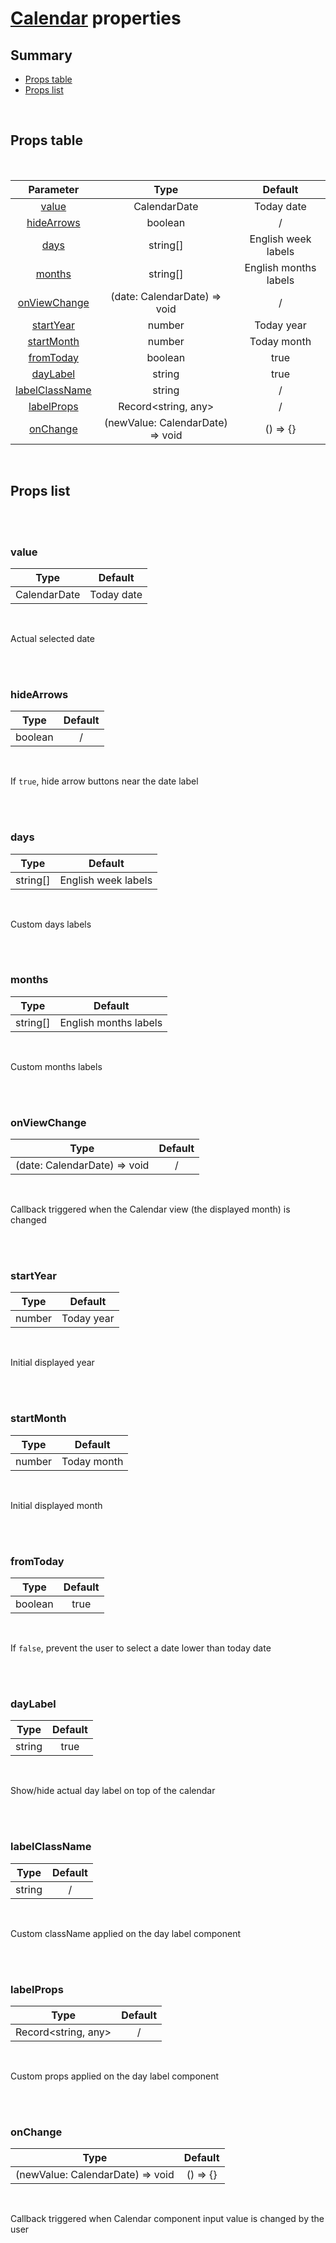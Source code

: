# [Calendar](index.md) properties

## Summary

- [Props table](#props-table)
- [Props list](#props-list)

<br>

## Props table

<br>

<!-- prettier-ignore -->
| <div style='text-align:center;margin:auto;'>Parameter</div> | <div style='text-align:center;margin:auto;'>Type</div> | <div style='text-align:center;margin:auto;'>Default</div> |
| ----------------------------------------------------------- | --------------------------------------------------------- | ------------------------------------------------------------- |
| <div style='text-align:center;margin:auto;'>[value](#value)</div> | <div style='text-align:center;margin:auto;'>CalendarDate</div> | <div style='text-align:center;margin:auto;'>Today date</div> |
| <div style='text-align:center;margin:auto;'>[hideArrows](#hidearrows)</div> | <div style='text-align:center;margin:auto;'>boolean</div> | <div style='text-align:center;margin:auto;'>/</div> |
| <div style='text-align:center;margin:auto;'>[days](#days)</div> | <div style='text-align:center;margin:auto;'>string[]</div> | <div style='text-align:center;margin:auto;'>English week labels</div> |
| <div style='text-align:center;margin:auto;'>[months](#months)</div> | <div style='text-align:center;margin:auto;'>string[]</div> | <div style='text-align:center;margin:auto;'>English months labels</div> |
| <div style='text-align:center;margin:auto;'>[onViewChange](#onviewchange)</div> | <div style='text-align:center;margin:auto;'>(date: CalendarDate) => void</div> | <div style='text-align:center;margin:auto;'>/</div> |
| <div style='text-align:center;margin:auto;'>[startYear](#startyear)</div> | <div style='text-align:center;margin:auto;'>number</div> | <div style='text-align:center;margin:auto;'>Today year</div> |
| <div style='text-align:center;margin:auto;'>[startMonth](#startmonth)</div> | <div style='text-align:center;margin:auto;'>number</div> | <div style='text-align:center;margin:auto;'>Today month</div> |
| <div style='text-align:center;margin:auto;'>[fromToday](#fromtoday)</div> | <div style='text-align:center;margin:auto;'>boolean</div> | <div style='text-align:center;margin:auto;'>true</div> |
| <div style='text-align:center;margin:auto;'>[dayLabel](#daylabel)</div> | <div style='text-align:center;margin:auto;'>string</div> | <div style='text-align:center;margin:auto;'>true</div> |
| <div style='text-align:center;margin:auto;'>[labelClassName](#labelclassname)</div> | <div style='text-align:center;margin:auto;'>string</div> | <div style='text-align:center;margin:auto;'>/</div> |
| <div style='text-align:center;margin:auto;'>[labelProps](#labelprops)</div> | <div style='text-align:center;margin:auto;'>Record<string, any></div> | <div style='text-align:center;margin:auto;'>/</div> |
| <div style='text-align:center;margin:auto;'>[onChange](#onchange)</div> | <div style='text-align:center;margin:auto;'>(newValue: CalendarDate) => void</div> | <div style='text-align:center;margin:auto;'>() => {}</div> |

<br>

## Props list

<br>

<br>

### value

<!-- prettier-ignore -->
| <div style='text-align:center;margin:auto;'>Type</div> | <div style='text-align:center;margin:auto;'>Default</div> |
| ---------------------------------------------------------- | --------------------------------------------------------- |
| <div style='text-align:center;margin:auto;'>CalendarDate</div> | <div style='text-align:center;margin:auto;'>Today date</div> |

<br>

Actual selected date

<br>

<br>

### hideArrows

<!-- prettier-ignore -->
| <div style='text-align:center;margin:auto;'>Type</div> | <div style='text-align:center;margin:auto;'>Default</div> |
| ---------------------------------------------------------- | --------------------------------------------------------- |
| <div style='text-align:center;margin:auto;'>boolean</div> | <div style='text-align:center;margin:auto;'>/</div> |

<br>

If `true`, hide arrow buttons near the date label

<br>

<br>

### days

<!-- prettier-ignore -->
| <div style='text-align:center;margin:auto;'>Type</div> | <div style='text-align:center;margin:auto;'>Default</div> |
| ---------------------------------------------------------- | --------------------------------------------------------- |
| <div style='text-align:center;margin:auto;'>string[]</div> | <div style='text-align:center;margin:auto;'>English week labels</div> |

<br>

Custom days labels

<br>

<br>

### months

<!-- prettier-ignore -->
| <div style='text-align:center;margin:auto;'>Type</div> | <div style='text-align:center;margin:auto;'>Default</div> |
| ---------------------------------------------------------- | --------------------------------------------------------- |
| <div style='text-align:center;margin:auto;'>string[]</div> | <div style='text-align:center;margin:auto;'>English months labels</div> |

<br>

Custom months labels

<br>

<br>

### onViewChange

<!-- prettier-ignore -->
| <div style='text-align:center;margin:auto;'>Type</div> | <div style='text-align:center;margin:auto;'>Default</div> |
| ---------------------------------------------------------- | --------------------------------------------------------- |
| <div style='text-align:center;margin:auto;'>(date: CalendarDate) => void</div> | <div style='text-align:center;margin:auto;'>/</div> |

<br>

Callback triggered when the Calendar view (the displayed month) is changed

<br>

<br>

### startYear

<!-- prettier-ignore -->
| <div style='text-align:center;margin:auto;'>Type</div> | <div style='text-align:center;margin:auto;'>Default</div> |
| ---------------------------------------------------------- | --------------------------------------------------------- |
| <div style='text-align:center;margin:auto;'>number</div> | <div style='text-align:center;margin:auto;'>Today year</div> |

<br>

Initial displayed year

<br>

<br>

### startMonth

<!-- prettier-ignore -->
| <div style='text-align:center;margin:auto;'>Type</div> | <div style='text-align:center;margin:auto;'>Default</div> |
| ---------------------------------------------------------- | --------------------------------------------------------- |
| <div style='text-align:center;margin:auto;'>number</div> | <div style='text-align:center;margin:auto;'>Today month</div> |

<br>

Initial displayed month

<br>

<br>

### fromToday

<!-- prettier-ignore -->
| <div style='text-align:center;margin:auto;'>Type</div> | <div style='text-align:center;margin:auto;'>Default</div> |
| ---------------------------------------------------------- | --------------------------------------------------------- |
| <div style='text-align:center;margin:auto;'>boolean</div> | <div style='text-align:center;margin:auto;'>true</div> |

<br>

If `false`, prevent the user to select a date lower than today date

<br>

<br>

### dayLabel

<!-- prettier-ignore -->
| <div style='text-align:center;margin:auto;'>Type</div> | <div style='text-align:center;margin:auto;'>Default</div> |
| ---------------------------------------------------------- | --------------------------------------------------------- |
| <div style='text-align:center;margin:auto;'>string</div> | <div style='text-align:center;margin:auto;'>true</div> |

<br>

Show/hide actual day label on top of the calendar

<br>

<br>

### labelClassName

<!-- prettier-ignore -->
| <div style='text-align:center;margin:auto;'>Type</div> | <div style='text-align:center;margin:auto;'>Default</div> |
| ---------------------------------------------------------- | --------------------------------------------------------- |
| <div style='text-align:center;margin:auto;'>string</div> | <div style='text-align:center;margin:auto;'>/</div> |

<br>

Custom className applied on the day label component

<br>

<br>

### labelProps

<!-- prettier-ignore -->
| <div style='text-align:center;margin:auto;'>Type</div> | <div style='text-align:center;margin:auto;'>Default</div> |
| ---------------------------------------------------------- | --------------------------------------------------------- |
| <div style='text-align:center;margin:auto;'>Record<string, any></div> | <div style='text-align:center;margin:auto;'>/</div> |

<br>

Custom props applied on the day label component

<br>

<br>

### onChange

<!-- prettier-ignore -->
| <div style='text-align:center;margin:auto;'>Type</div> | <div style='text-align:center;margin:auto;'>Default</div> |
| ---------------------------------------------------------- | --------------------------------------------------------- |
| <div style='text-align:center;margin:auto;'>(newValue: CalendarDate) => void</div> | <div style='text-align:center;margin:auto;'>() => {}</div> |

<br>

Callback triggered when Calendar component input value is changed by the user

<br>
